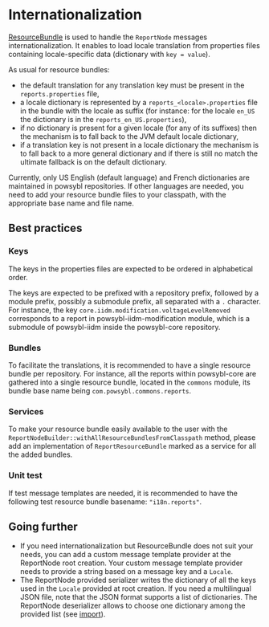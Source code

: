 # Internationalization

[ResourceBundle](https://docs.oracle.com/javase/8/docs/api/java/util/ResourceBundle.html) is used to handle the `ReportNode` messages internationalization.
It enables to load locale translation from properties files containing locale-specific data (dictionary with `key = value`).

As usual for resource bundles:
- the default translation for any translation key must be present in the `reports.properties` file,
- a locale dictionary is represented by a `reports_<locale>.properties` file in the bundle with the locale as suffix (for instance: for the locale `en_US` the dictionary is in the `reports_en_US.properties`),
- if no dictionary is present for a given locale (for any of its suffixes) then the mechanism is to fall back to the JVM default locale dictionary,
- if a translation key is not present in a locale dictionary the mechanism is to fall back to a more general dictionary and if there is still no match the ultimate fallback is on the default dictionary.

Currently, only US English (default language) and French dictionaries are maintained in powsybl repositories.
If other languages are needed, you need to add your resource bundle files to your classpath, with the appropriate base name and file name.

## Best practices

### Keys
The keys in the properties files are expected to be ordered in alphabetical order.

The keys are expected to be prefixed with a repository prefix, followed by a module prefix, possibly a submodule prefix, all separated with a `.` character.
For instance, the key `core.iidm.modification.voltageLevelRemoved` corresponds to a report in powsybl-iidm-modification module, which is a submodule of powsybl-iidm inside the powsybl-core repository.  

### Bundles
To facilitate the translations, it is recommended to have a single resource bundle per repository.
For instance, all the reports within powsybl-core are gathered into a single resource bundle, located in the `commons` module, its bundle base name being `com.powsybl.commons.reports`.

### Services
To make your resource bundle easily available to the user with the `ReportNodeBuilder::withAllResourceBundlesFromClasspath` method, please add an implementation of `ReportResourceBundle` marked as a service for all the added bundles.

### Unit test
If test message templates are needed, it is recommended to have the following test resource bundle basename: `"i18n.reports"`.

## Going further
- If you need internationalization but ResourceBundle does not suit your needs, you can add a custom message template provider at the ReportNode root creation.
Your custom message template provider needs to provide a string based on a message key and a `Locale`.
- The ReportNode provided serializer writes the dictionary of all the keys used in the `Locale` provided at root creation. 
If you need a multilingual JSON file, note that the JSON format supports a list of dictionaries. 
The ReportNode deserializer allows to choose one dictionary among the provided list (see [import](./import.md#dictionaries)).
 